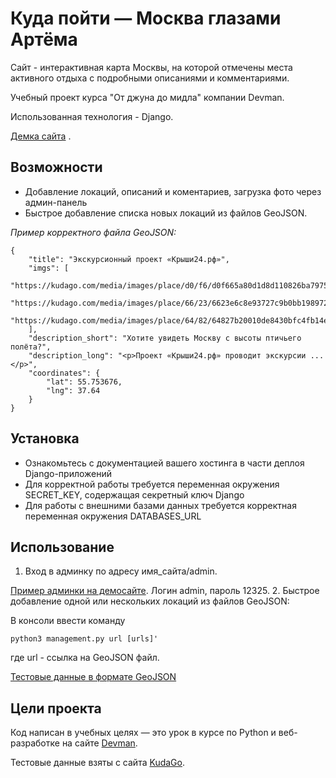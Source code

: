 # Куда пойти — Москва глазами Артёма

Сайт - интерактивная карта Москвы, на которой отмечены места активного отдыха с подробными описаниями и комментариями.

Учебный проект курса "От джуна до мидла" компании Devman. 

Использованная технология - Django.

[Демка сайта](https://iba.pythonanywhere.com/) .

## Возможности

* Добавление локаций, описаний и коментариев, загрузка фото через админ-панель
* Быстрое добавление списка новых локаций из файлов GeoJSON. 

*Пример корректного файла GeoJSON:*
```
{
    "title": "Экскурсионный проект «Крыши24.рф»",
    "imgs": [
        "https://kudago.com/media/images/place/d0/f6/d0f665a80d1d8d110826ba797569df02.jpg",
        "https://kudago.com/media/images/place/66/23/6623e6c8e93727c9b0bb198972d9e9fa.jpg",
        "https://kudago.com/media/images/place/64/82/64827b20010de8430bfc4fb14e786c19.jpg",
    ],
    "description_short": "Хотите увидеть Москву с высоты птичьего полёта?",
    "description_long": "<p>Проект «Крыши24.рф» проводит экскурсии ...</p>",
    "coordinates": {
        "lat": 55.753676,
        "lng": 37.64
    }
}
```

## Установка

* Ознакомьтесь с документацией вашего хостинга в части деплоя Django-приложений
* Для корректной работы требуется переменная окружения SECRET_KEY, содержащая секретный ключ Django
* Для работы с внешними базами данных требуется корректная переменная окружения DATABASES_URL

## Использование

1. Вход в админку по адресу имя_сайта/admin. 

[Пример админки на демосайте](https://iba.pythonanywhere.com/admin). Логин admin, пароль 12325.
2. Быстрое добавление одной или нескольких локаций из файлов GeoJSON:

В консоли ввести команду
```
python3 management.py url [urls]'
```
где url - ссылка на GeoJSON файл.

[Тестовые данные в формате GeoJSON](https://github.com/devmanorg/where-to-go-places)

## Цели проекта

Код написан в учебных целях — это урок в курсе по Python и веб-разработке на сайте [Devman](https://dvmn.org).

Тестовые данные взяты с сайта [KudaGo](https://kudago.com).


